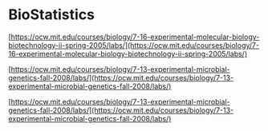 # BioStatistics

[https://ocw.mit.edu/courses/biology/7-16-experimental-molecular-biology-biotechnology-ii-spring-2005/labs/](https://ocw.mit.edu/courses/biology/7-16-experimental-molecular-biology-biotechnology-ii-spring-2005/labs/)

[https://ocw.mit.edu/courses/biology/7-13-experimental-microbial-genetics-fall-2008/labs/](https://ocw.mit.edu/courses/biology/7-13-experimental-microbial-genetics-fall-2008/labs/)

[https://ocw.mit.edu/courses/biology/7-13-experimental-microbial-genetics-fall-2008/labs/](https://ocw.mit.edu/courses/biology/7-13-experimental-microbial-genetics-fall-2008/labs/)
